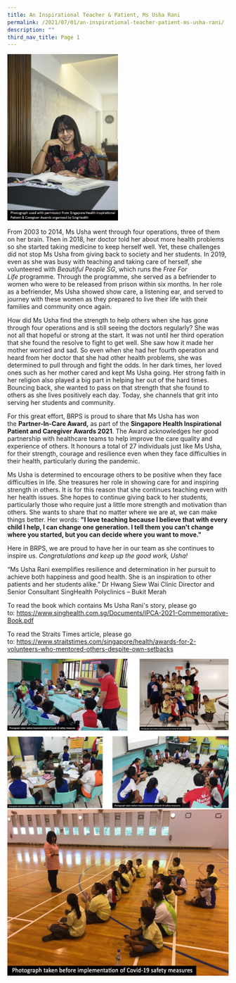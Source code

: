 ```yaml
---
title: An Inspirational Teacher & Patient, Ms Usha Rani
permalink: /2021/07/01/an-inspirational-teacher-patient-ms-usha-rani/
description: ""
third_nav_title: Page 1
---
```

<img style="width: 50%;" src="/images/Photoshoot_No-2-Usha.jpeg" />
<p>From 2003 to 2014, Ms Usha went through four operations, three of them on her brain. Then in 2018, her doctor told her about more health problems so she started taking medicine to keep herself well. Yet, these challenges did not stop Ms Usha from giving back to society and her students. In 2019, even as she was busy with teaching and taking care of herself, she volunteered with&nbsp;<em>Beautiful People SG</em>, which runs the&nbsp;<em>Free For Life</em>&nbsp;programme. Through the programme, she served as a befriender to women who were to be released from prison within six months. In her role as a befriender, Ms Usha showed show care, a listening ear, and served to journey with these women as they prepared to live their life with their families and community once again.</p>
<p>How did Ms Usha find the strength to help others when she has gone through four operations and is still seeing the doctors regularly? She was not all that hopeful or strong at the start. It was not until her third operation that she found the resolve to fight to get well. She saw how it made her mother worried and sad. So even when she had her fourth operation and heard from her doctor that she had other health problems, she was determined to pull through and fight the odds. In her dark times, her loved ones such as her mother cared and kept Ms Usha going. Her strong faith in her religion also played a big part in helping her out of the hard times. Bouncing back, she wanted to pass on that strength that she found to others as she lives positively each day. Today, she channels that grit into serving her students and community.</p>
<p>For this great effort, BRPS is proud to share that Ms Usha has won the&nbsp;<strong>Partner-In-Care Award,</strong>&nbsp;as part of the&nbsp;<strong>Singapore Health Inspirational Patient and Caregiver Awards 2021</strong>. The Award acknowledges her good partnership with healthcare teams to help improve the care quality and experience of others. It honours a total of 27 individuals just like Ms Usha, for their strength, courage and resilience even when they face difficulties in their health, particularly during the pandemic.</p>
<p>Ms Usha is determined to encourage others to be positive when they face difficulties in life. She treasures her role in showing care for and inspiring strength in others. It is for this reason that she continues teaching even with her health issues. She hopes to continue giving back to her students, particularly those who require just a little more strength and motivation than others. She wants to share that no matter where we are at, we can make things better. Her words:&nbsp;<strong>"I love teaching because I believe that with every child I help, I can change one generation. I tell them you can't change where you started, but you can decide where you want to move."</strong></p>
<p>Here in BRPS, we are proud to have her in our team as she continues to inspire us.&nbsp;<em>Congratulations and</em>&nbsp;k<em>eep up the good work, Usha!</em></p>
<p>&ldquo;Ms Usha Rani exemplifies resilience and determination in her pursuit to achieve both happiness and good health. She is an inspiration to other patients and her students alike.&rdquo; Dr Hwang Siew Wai Clinic Director and Senior Consultant SingHealth Polyclinics &ndash; Bukit Merah</p>
<p>To read the book which contains Ms Usha Rani's story, please go to:&nbsp;<a href="https://www.singhealth.com.sg/Documents/IPCA-2021-Commemorative-Book.pdf">https://www.singhealth.com.sg/Documents/IPCA-2021-Commemorative-Book.pdf</a></p>
<p>To read the Straits Times article, please go to:&nbsp;<a href="https://www.straitstimes.com/singapore/health/awards-for-2-volunteers-who-mentored-others-despite-own-setbacks">https://www.straitstimes.com/singapore/health/awards-for-2-volunteers-who-mentored-others-despite-own-setbacks</a></p>
<img src="/images/ms%20usha.jpg"><br>
<img src="/images/IMG-20190110-WA0015.jpeg">